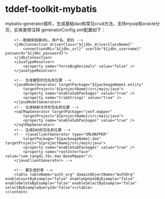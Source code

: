 # tddef-toolkit-mybatis
mybatis-generator插件，生成基础dao和常见crud方法，支持mysql和oracle分页，实体类带注释
generatorConfig.xml配置如下：

<?xml version="1.0" encoding="UTF-8"?>  
<!DOCTYPE generatorConfiguration  
  PUBLIC "-//mybatis.org//DTD MyBatis Generator Configuration 1.0//EN"  
  "mybatis-generator-config_1_0.dtd">
<generatorConfiguration>
	<!-- 配置参数 -->
	<properties resource="conf/config4Generator.properties" />
	<context id="context" targetRuntime="MyBatis3">
		<property name="javaFileEncoding" value="UTF-8"/>
		<property name="mapperTargetPackage" value="${packeageName}.dao" />
		<plugin type="org.mybatis.generator.plugins.SerializablePlugin"></plugin>
		<plugin type="com.tangdi.def.toolkit.mybatis.generator.TdPaginationPlugin" />
		<plugin type="com.tangdi.def.toolkit.mybatis.generator.TdMapperPlugin" />
		<commentGenerator type="com.tangdi.def.toolkit.mybatis.generator.TdCommentGenerator">
		</commentGenerator>

		<!--数据库链接URL，用户名、密码 -->
		<jdbcConnection driverClass="${jdbc_driverClassName}"
			connectionURL="${jdbc_url}" userId="${jdbc_username}" password="${jdbc_password}">
		</jdbcConnection>
		<javaTypeResolver>
			<property name="forceBigDecimals" value="false" />
		</javaTypeResolver>

		<!-- 生成模型的包名和位置 -->
		<javaModelGenerator targetPackage="${packeageName}.entity"
			targetProject="${projectName}/src/main/java">
			<property name="enableSubPackages" value="true" />
			<property name="trimStrings" value="true" />
		</javaModelGenerator>
		<!-- 生成映射文件的包名和位置 -->
		<sqlMapGenerator targetPackage="conf.mapper"
			targetProject="${projectName}/src/main/java">
			<property name="enableSubPackages" value="true" />
		</sqlMapGenerator>
		<!-- 生成DAO的包名和位置 -->
		<!-- <javaClientGenerator type="XMLMAPPER"
			targetPackage="${packeageName}.dao" targetProject="${projectName}/src/main/java">
			<property name="enableSubPackages" value="true" />
			<property name="rootInterface" value="com.tangdi.tbc.dao.BaseMapper"/>
		</javaClientGenerator> -->

		<!-- 要生成的表 -->
		<table tableName="auth_org" domainObjectName="AuthOrg" enableCountByExample="false" enableUpdateByExample="false" enableDeleteByExample="false" enableSelectByExample="false" selectByExampleQueryId="false"></table>
	</context>
</generatorConfiguration>
